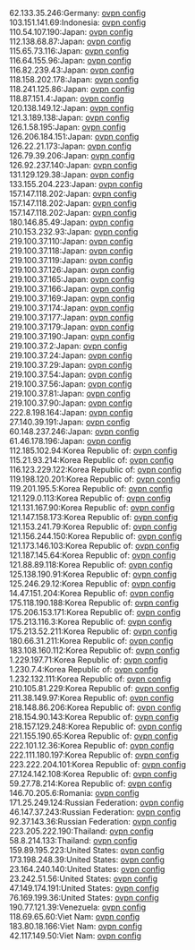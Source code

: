 62.133.35.246:Germany: [ovpn config](vpn/62_133_35_246.ovpn)  
103.151.141.69:Indonesia: [ovpn config](vpn/103_151_141_69.ovpn)  
110.54.107.190:Japan: [ovpn config](vpn/110_54_107_190.ovpn)  
112.138.68.87:Japan: [ovpn config](vpn/112_138_68_87.ovpn)  
115.65.73.116:Japan: [ovpn config](vpn/115_65_73_116.ovpn)  
116.64.155.96:Japan: [ovpn config](vpn/116_64_155_96.ovpn)  
116.82.239.43:Japan: [ovpn config](vpn/116_82_239_43.ovpn)  
118.158.202.178:Japan: [ovpn config](vpn/118_158_202_178.ovpn)  
118.241.125.86:Japan: [ovpn config](vpn/118_241_125_86.ovpn)  
118.87.151.4:Japan: [ovpn config](vpn/118_87_151_4.ovpn)  
120.138.149.12:Japan: [ovpn config](vpn/120_138_149_12.ovpn)  
121.3.189.138:Japan: [ovpn config](vpn/121_3_189_138.ovpn)  
126.1.58.195:Japan: [ovpn config](vpn/126_1_58_195.ovpn)  
126.206.184.151:Japan: [ovpn config](vpn/126_206_184_151.ovpn)  
126.22.21.173:Japan: [ovpn config](vpn/126_22_21_173.ovpn)  
126.79.39.206:Japan: [ovpn config](vpn/126_79_39_206.ovpn)  
126.92.237.140:Japan: [ovpn config](vpn/126_92_237_140.ovpn)  
131.129.129.38:Japan: [ovpn config](vpn/131_129_129_38.ovpn)  
133.155.204.223:Japan: [ovpn config](vpn/133_155_204_223.ovpn)  
157.147.118.202:Japan: [ovpn config](vpn/157_147_118_202.ovpn)  
157.147.118.202:Japan: [ovpn config](vpn/157_147_118_202.ovpn)  
157.147.118.202:Japan: [ovpn config](vpn/157_147_118_202.ovpn)  
180.146.85.49:Japan: [ovpn config](vpn/180_146_85_49.ovpn)  
210.153.232.93:Japan: [ovpn config](vpn/210_153_232_93.ovpn)  
219.100.37.110:Japan: [ovpn config](vpn/219_100_37_110.ovpn)  
219.100.37.118:Japan: [ovpn config](vpn/219_100_37_118.ovpn)  
219.100.37.119:Japan: [ovpn config](vpn/219_100_37_119.ovpn)  
219.100.37.126:Japan: [ovpn config](vpn/219_100_37_126.ovpn)  
219.100.37.165:Japan: [ovpn config](vpn/219_100_37_165.ovpn)  
219.100.37.166:Japan: [ovpn config](vpn/219_100_37_166.ovpn)  
219.100.37.169:Japan: [ovpn config](vpn/219_100_37_169.ovpn)  
219.100.37.174:Japan: [ovpn config](vpn/219_100_37_174.ovpn)  
219.100.37.177:Japan: [ovpn config](vpn/219_100_37_177.ovpn)  
219.100.37.179:Japan: [ovpn config](vpn/219_100_37_179.ovpn)  
219.100.37.190:Japan: [ovpn config](vpn/219_100_37_190.ovpn)  
219.100.37.2:Japan: [ovpn config](vpn/219_100_37_2.ovpn)  
219.100.37.24:Japan: [ovpn config](vpn/219_100_37_24.ovpn)  
219.100.37.29:Japan: [ovpn config](vpn/219_100_37_29.ovpn)  
219.100.37.54:Japan: [ovpn config](vpn/219_100_37_54.ovpn)  
219.100.37.56:Japan: [ovpn config](vpn/219_100_37_56.ovpn)  
219.100.37.81:Japan: [ovpn config](vpn/219_100_37_81.ovpn)  
219.100.37.90:Japan: [ovpn config](vpn/219_100_37_90.ovpn)  
222.8.198.164:Japan: [ovpn config](vpn/222_8_198_164.ovpn)  
27.140.39.191:Japan: [ovpn config](vpn/27_140_39_191.ovpn)  
60.148.237.246:Japan: [ovpn config](vpn/60_148_237_246.ovpn)  
61.46.178.196:Japan: [ovpn config](vpn/61_46_178_196.ovpn)  
112.185.102.94:Korea Republic of: [ovpn config](vpn/112_185_102_94.ovpn)  
115.21.93.214:Korea Republic of: [ovpn config](vpn/115_21_93_214.ovpn)  
116.123.229.122:Korea Republic of: [ovpn config](vpn/116_123_229_122.ovpn)  
119.198.120.201:Korea Republic of: [ovpn config](vpn/119_198_120_201.ovpn)  
119.201.195.5:Korea Republic of: [ovpn config](vpn/119_201_195_5.ovpn)  
121.129.0.113:Korea Republic of: [ovpn config](vpn/121_129_0_113.ovpn)  
121.131.167.90:Korea Republic of: [ovpn config](vpn/121_131_167_90.ovpn)  
121.147.158.173:Korea Republic of: [ovpn config](vpn/121_147_158_173.ovpn)  
121.153.241.79:Korea Republic of: [ovpn config](vpn/121_153_241_79.ovpn)  
121.156.244.150:Korea Republic of: [ovpn config](vpn/121_156_244_150.ovpn)  
121.173.146.103:Korea Republic of: [ovpn config](vpn/121_173_146_103.ovpn)  
121.187.145.64:Korea Republic of: [ovpn config](vpn/121_187_145_64.ovpn)  
121.88.89.118:Korea Republic of: [ovpn config](vpn/121_88_89_118.ovpn)  
125.138.190.91:Korea Republic of: [ovpn config](vpn/125_138_190_91.ovpn)  
125.246.29.12:Korea Republic of: [ovpn config](vpn/125_246_29_12.ovpn)  
14.47.151.204:Korea Republic of: [ovpn config](vpn/14_47_151_204.ovpn)  
175.118.190.188:Korea Republic of: [ovpn config](vpn/175_118_190_188.ovpn)  
175.206.153.171:Korea Republic of: [ovpn config](vpn/175_206_153_171.ovpn)  
175.213.116.3:Korea Republic of: [ovpn config](vpn/175_213_116_3.ovpn)  
175.213.52.211:Korea Republic of: [ovpn config](vpn/175_213_52_211.ovpn)  
180.66.31.211:Korea Republic of: [ovpn config](vpn/180_66_31_211.ovpn)  
183.108.160.112:Korea Republic of: [ovpn config](vpn/183_108_160_112.ovpn)  
1.229.197.71:Korea Republic of: [ovpn config](vpn/1_229_197_71.ovpn)  
1.230.7.4:Korea Republic of: [ovpn config](vpn/1_230_7_4.ovpn)  
1.232.132.111:Korea Republic of: [ovpn config](vpn/1_232_132_111.ovpn)  
210.105.81.229:Korea Republic of: [ovpn config](vpn/210_105_81_229.ovpn)  
211.38.149.97:Korea Republic of: [ovpn config](vpn/211_38_149_97.ovpn)  
218.148.86.206:Korea Republic of: [ovpn config](vpn/218_148_86_206.ovpn)  
218.154.90.143:Korea Republic of: [ovpn config](vpn/218_154_90_143.ovpn)  
218.157.129.248:Korea Republic of: [ovpn config](vpn/218_157_129_248.ovpn)  
221.155.190.65:Korea Republic of: [ovpn config](vpn/221_155_190_65.ovpn)  
222.101.12.36:Korea Republic of: [ovpn config](vpn/222_101_12_36.ovpn)  
222.111.180.197:Korea Republic of: [ovpn config](vpn/222_111_180_197.ovpn)  
223.222.204.101:Korea Republic of: [ovpn config](vpn/223_222_204_101.ovpn)  
27.124.142.108:Korea Republic of: [ovpn config](vpn/27_124_142_108.ovpn)  
59.27.78.214:Korea Republic of: [ovpn config](vpn/59_27_78_214.ovpn)  
146.70.205.6:Romania: [ovpn config](vpn/146_70_205_6.ovpn)  
171.25.249.124:Russian Federation: [ovpn config](vpn/171_25_249_124.ovpn)  
46.147.37.243:Russian Federation: [ovpn config](vpn/46_147_37_243.ovpn)  
92.37.143.36:Russian Federation: [ovpn config](vpn/92_37_143_36.ovpn)  
223.205.222.190:Thailand: [ovpn config](vpn/223_205_222_190.ovpn)  
58.8.214.133:Thailand: [ovpn config](vpn/58_8_214_133.ovpn)  
159.89.195.223:United States: [ovpn config](vpn/159_89_195_223.ovpn)  
173.198.248.39:United States: [ovpn config](vpn/173_198_248_39.ovpn)  
23.164.240.140:United States: [ovpn config](vpn/23_164_240_140.ovpn)  
23.242.51.56:United States: [ovpn config](vpn/23_242_51_56.ovpn)  
47.149.174.191:United States: [ovpn config](vpn/47_149_174_191.ovpn)  
76.169.199.36:United States: [ovpn config](vpn/76_169_199_36.ovpn)  
190.77.121.39:Venezuela: [ovpn config](vpn/190_77_121_39.ovpn)  
118.69.65.60:Viet Nam: [ovpn config](vpn/118_69_65_60.ovpn)  
183.80.18.166:Viet Nam: [ovpn config](vpn/183_80_18_166.ovpn)  
42.117.149.50:Viet Nam: [ovpn config](vpn/42_117_149_50.ovpn)  
